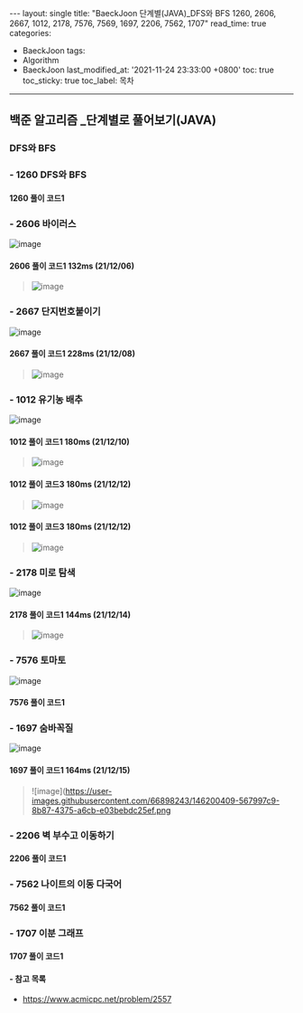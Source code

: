  ﻿---
layout: single
title: "BaeckJoon 단계별(JAVA)_DFS와 BFS 1260, 2606, 2667, 1012, 2178, 7576, 7569, 1697, 2206, 7562, 1707"
read_time: true
categories:  
 - BaeckJoon 
tags: 
 - Algorithm
 - BaeckJoon 
last_modified_at: '2021-11-24 23:33:00 +0800'
toc: true
toc_sticky: true
toc_label: 목차
---
## 백준 알고리즘 _단계별로 풀어보기(JAVA)
### DFS와 BFS
### - 1260 DFS와 BFS

#### 1260 풀이 코드1
>
 
### - 2606 바이러스
![image](https://user-images.githubusercontent.com/66898243/144859380-5751395f-1c9d-4ee0-95a6-f2858f83ca45.png)

#### 2606 풀이 코드1 132ms (21/12/06)
>  ![image](https://user-images.githubusercontent.com/66898243/144859432-9f733596-8854-44d5-a30d-d7f62ab1a4d7.png)
 
### - 2667 단지번호붙이기
![image](https://user-images.githubusercontent.com/66898243/145054205-df2f5b31-2d2e-401a-a997-4d2e6d849ac5.png)

#### 2667 풀이 코드1 228ms (21/12/08)
>   ![image](https://user-images.githubusercontent.com/66898243/145054308-98d722a3-92de-4f54-b176-527e64e6064c.png)
 
### - 1012 유기농 배추
![image](https://user-images.githubusercontent.com/66898243/145592734-15b64042-11ac-4baa-a62a-0018bef9e0b8.png)

#### 1012 풀이 코드1  180ms (21/12/10)
>  ![image](https://user-images.githubusercontent.com/66898243/145831574-cc97e5bf-dff8-4304-b31f-fb76095cc5d7.png)

#### 1012 풀이 코드3  180ms (21/12/12)
>  ![image](https://user-images.githubusercontent.com/66898243/145831436-6ae10ea1-a3d4-4f11-9f34-2a187ff75457.png)

#### 1012 풀이 코드3  180ms (21/12/12)
> ![image](https://user-images.githubusercontent.com/66898243/146388100-d8205d11-be2f-42ab-b52d-e223b8be5d46.png)

### - 2178 미로 탐색
![image](https://user-images.githubusercontent.com/66898243/145830434-a57ce74a-6c7c-437b-8363-35ff40329a1e.png)

#### 2178 풀이 코드1  144ms (21/12/14)
>  ![image](https://user-images.githubusercontent.com/66898243/146014073-214361da-7764-4524-85b6-df1b469f7768.png)

### - 7576 토마토
![image](https://user-images.githubusercontent.com/66898243/146183626-75abadc4-b141-4048-a583-54cf25916872.png)

#### 7576 풀이 코드1
>

### - 1697 숨바꼭질
![image](https://user-images.githubusercontent.com/66898243/146199661-113d691b-dfe5-4307-849a-c731ce58fb07.png)

#### 1697 풀이 코드1  164ms (21/12/15)
>  ![image](https://user-images.githubusercontent.com/66898243/146200409-567997c9-8b87-4375-a6cb-e03bebdc25ef.png

### - 2206 벽 부수고 이동하기

#### 2206 풀이 코드1
>
### - 7562 나이트의 이동	다국어

#### 7562 풀이 코드1
>
### - 1707	이분 그래프

#### 1707 풀이 코드1
>
#### - 참고 목록
- https://www.acmicpc.net/problem/2557